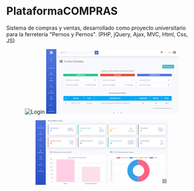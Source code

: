# PlataformaCOMPRAS
Sistema de compras y ventas, desarrollado como proyecto universitario para la ferretería "Pernos y Pernos". (PHP, jQuery, Ajax, MVC, Html, Css, JS)

<p align="center">
  <img src="./capturasPantalla/almacen.png" width="350" title="Login">
  <img src="./capturasPantalla/kardexProducto.png" width="350" alt="Registro de usuario">
</p>
<p align="center">
  <img src="./capturasPantalla/dashboard.png" width="350" title="Home Page">
</p>
